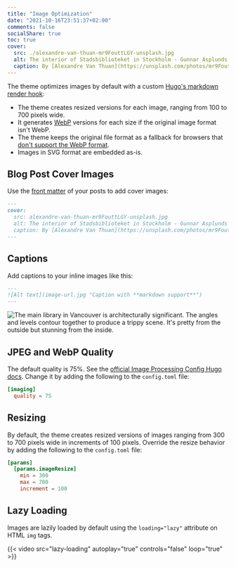 ```yaml
---
title: "Image Optimization"
date: "2021-10-16T23:51:37+02:00"
comments: false
socialShare: true
toc: true
cover:
  src: ./alexandre-van-thuan-mr9FouttLGY-unsplash.jpg
  alt: The interior of Stadsbiblioteket in Stockholm - Gunnar Asplunds library from 1928. The architecture is a transition between neoclassicism and functionalism.
  caption: By [Alexandre Van Thuan](https://unsplash.com/photos/mr9FouttLGY)
---
```


The theme optimizes images by default with a custom [Hugo's markdown render hook](https://gohugo.io/getting-started/configuration-markup#markdown-render-hooks):

- The theme creates resized versions for each image, ranging from 100 to 700
  pixels wide.
- It generates [WebP](https://en.wikipedia.org/wiki/WebP) versions for each size
  if the original image format isn't WebP.
- The theme keeps the original file format as a fallback for browsers that
  [don't support the WebP format](https://caniuse.com/webp).
- Images in SVG format are embedded as-is.

## Blog Post Cover Images

Use the [front matter](https://gohugo.io/content-management/front-matter/) of
your posts to add cover images:

<!-- markdownlint-disable MD013 -->

```markdown
---
cover:
  src: alexandre-van-thuan-mr9FouttLGY-unsplash.jpg
  alt: The interior of Stadsbiblioteket in Stockholm - Gunnar Asplunds library from 1928. The architecture is a transition between neoclassicism and functionalism.
  caption: By [Alexandre Van Thuan](https://unsplash.com/photos/mr9FouttLGY)
---
```

<!-- markdownlint-enable MD013 -->

## Captions

Add captions to your inline images like this:

```markdown
---
![Alt text](image-url.jpg "Caption with **markdown support**")
---
```

![The main library in Vancouver is architecturally significant. The angles and levels contour together to produce a trippy scene. It's pretty from the outside but stunning from the inside.](aaron-thomas-dMqlE7lgyOU-unsplash.jpg "The main library in Vancouver is architecturally significant. The angles and levels contour together to produce a trippy scene. It's pretty from the outside but stunning from the inside. By [Aaron Thomas](https://unsplash.com/photos/dMqlE7lgyOU)")

## JPEG and WebP Quality

The default quality is 75%. See the [official Image Processing Config Hugo docs](https://gohugo.io/content-management/image-processing/#image-processing-config).
Change it by adding the following to the `config.toml` file:

```toml
[imaging]
  quality = 75
```

## Resizing

By default, the theme creates resized versions of images ranging from 300 to 700
pixels wide in increments of 100 pixels. Override the resize behavior by
adding the following to the `config.toml` file:

```toml
[params]
  [params.imageResize]
    min = 300
    max = 700
    increment = 100
```

## Lazy Loading

Images are lazily loaded by default using the `loading="lazy"` attribute on
HTML `img` tags.

{{< video src="lazy-loading" autoplay="true" controls="false" loop="true" >}}
